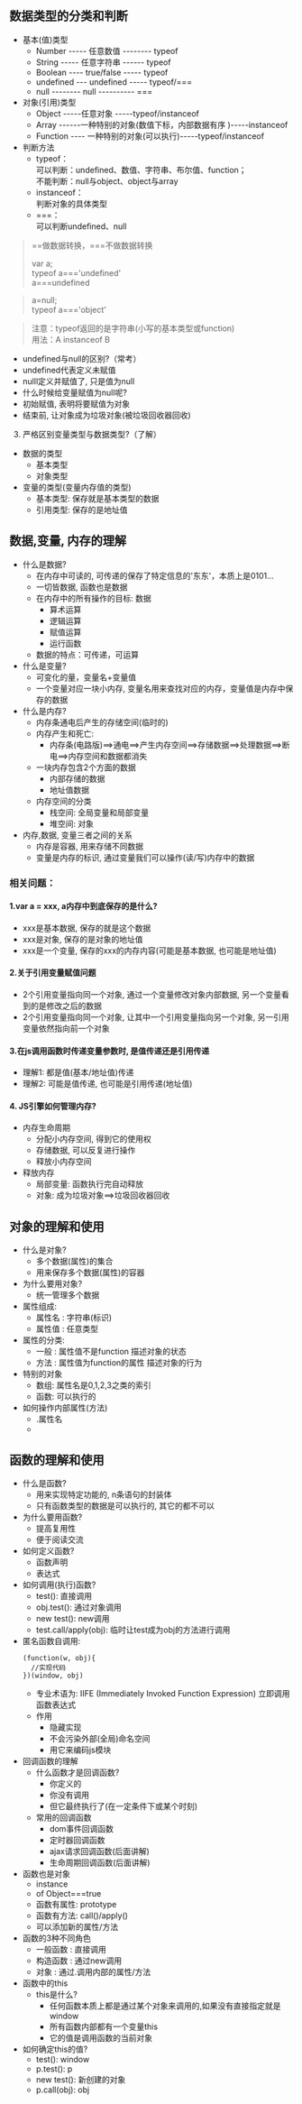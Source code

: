 ﻿## 数据类型的分类和判断
* 基本(值)类型
  * Number ----- 任意数值 -------- typeof
  * String ----- 任意字符串 ------ typeof
  * Boolean ---- true/false ----- typeof
  * undefined --- undefined ----- typeof/===
  * null -------- null ---------- ===
* 对象(引用)类型
  * Object -----任意对象 -----typeof/instanceof
  * Array ------一种特别的对象(数值下标，内部数据有序 )-----instanceof
  * Function ---- 一种特别的对象(可以执行)-----typeof/instanceof
* 判断方法
  * typeof：  
    可以判断：undefined、数值、字符串、布尔值、function；  
    不能判断：null与object、object与array
  * instanceof：  
    判断对象的具体类型
  * ===：  
    可以判断undefined、null
> ==做数据转换，===不做数据转换  
> 
> var a;  
> typeof a==='undefined'      
> a===undefined               

> a=null;   
> typeof a==='object'

>注意：typeof返回的是字符串(小写的基本类型或function)   
>用法：A instanceof B

*  undefined与null的区别?（常考）
  * undefined代表定义未赋值
  * nulll定义并赋值了, 只是值为null
*  什么时候给变量赋值为null呢?
  * 初始赋值, 表明将要赋值为对象
  * 结束前, 让对象成为垃圾对象(被垃圾回收器回收)
3. 严格区别变量类型与数据类型?（了解）
  * 数据的类型
     * 基本类型
     * 对象类型
  * 变量的类型(变量内存值的类型)
     * 基本类型: 保存就是基本类型的数据
     * 引用类型: 保存的是地址值
  
## 数据,变量, 内存的理解
* 什么是数据?
  * 在内存中可读的, 可传递的保存了特定信息的'东东'，本质上是0101...
  * 一切皆数据, 函数也是数据
  * 在内存中的所有操作的目标: 数据  
     * 算术运算
     * 逻辑运算
     * 赋值运算
     * 运行函数
  * 数据的特点：可传递，可运算 
* 什么是变量?
  * 可变化的量，变量名+变量值
  * 一个变量对应一块小内存, 变量名用来查找对应的内存，变量值是内存中保存的数据 
* 什么是内存?
  * 内存条通电后产生的存储空间(临时的)
  * 内存产生和死亡:  
     * 内存条(电路版)==>通电==>产生内存空间==>存储数据==>处理数据==>断电==>内存空间和数据都消失
  * 一块内存包含2个方面的数据
     * 内部存储的数据
     * 地址值数据
  * 内存空间的分类
     * 栈空间: 全局变量和局部变量
     * 堆空间: 对象 
* 内存,数据, 变量三者之间的关系
     * 内存是容器, 用来存储不同数据
     * 变量是内存的标识, 通过变量我们可以操作(读/写)内存中的数据
### 相关问题：
#### 1.var a = xxx, a内存中到底保存的是什么?
  * xxx是基本数据, 保存的就是这个数据
  * xxx是对象, 保存的是对象的地址值
  * xxx是一个变量, 保存的xxx的内存内容(可能是基本数据, 也可能是地址值)  
#### 2.关于引用变量赋值问题
  * 2个引用变量指向同一个对象, 通过一个变量修改对象内部数据, 另一个变量看到的是修改之后的数据
  * 2个引用变量指向同一个对象, 让其中一个引用变量指向另一个对象, 另一引用变量依然指向前一个对象
#### 3.在js调用函数时传递变量参数时, 是值传递还是引用传递
  * 理解1: 都是值(基本/地址值)传递
  * 理解2: 可能是值传递, 也可能是引用传递(地址值)
#### 4. JS引擎如何管理内存?
* 内存生命周期
  * 分配小内存空间, 得到它的使用权
  * 存储数据, 可以反复进行操作
  * 释放小内存空间
* 释放内存
  * 局部变量: 函数执行完自动释放
  * 对象: 成为垃圾对象==>垃圾回收器回收 
## 对象的理解和使用
* 什么是对象?
  * 多个数据(属性)的集合
  * 用来保存多个数据(属性)的容器
* 为什么要用对象?
  * 统一管理多个数据
* 属性组成:
  * 属性名 : 字符串(标识)
  * 属性值 : 任意类型
* 属性的分类:
  * 一般 : 属性值不是function  描述对象的状态
  * 方法 : 属性值为function的属性  描述对象的行为
* 特别的对象
  * 数组: 属性名是0,1,2,3之类的索引
  * 函数: 可以执行的
* 如何操作内部属性(方法)
  * .属性名
  * ['属性名']: 属性名有特殊字符/属性名是一个变量
  
## 函数的理解和使用
* 什么是函数?
  * 用来实现特定功能的, n条语句的封装体
  * 只有函数类型的数据是可以执行的, 其它的都不可以
* 为什么要用函数?
  * 提高复用性
  * 便于阅读交流
* 如何定义函数?
  * 函数声明
  * 表达式
* 如何调用(执行)函数?
  * test(): 直接调用
  * obj.test(): 通过对象调用
  * new test(): new调用
  * test.call/apply(obj): 临时让test成为obj的方法进行调用
* 匿名函数自调用:
  ```
  (function(w, obj){
    //实现代码
  })(window, obj)
  ```
  * 专业术语为: IIFE (Immediately Invoked Function Expression) 立即调用函数表达式	
  *  作用
     * 隐藏实现
     * 不会污染外部(全局)命名空间
     * 用它来编码js模块					  
* 回调函数的理解
  * 什么函数才是回调函数?
    * 你定义的
    * 你没有调用
    * 但它最终执行了(在一定条件下或某个时刻)
  * 常用的回调函数
    * dom事件回调函数
    * 定时器回调函数
    * ajax请求回调函数(后面讲解)
    * 生命周期回调函数(后面讲解)
* 函数也是对象
  * instance
  * of Object===true
  * 函数有属性: prototype
  * 函数有方法: call()/apply()
  * 可以添加新的属性/方法
* 函数的3种不同角色
  * 一般函数 : 直接调用
  * 构造函数 : 通过new调用
  * 对象 : 通过.调用内部的属性/方法
* 函数中的this
  * this是什么?
     * 任何函数本质上都是通过某个对象来调用的,如果没有直接指定就是window
     * 所有函数内部都有一个变量this
     * 它的值是调用函数的当前对象
 * 如何确定this的值?
     * test(): window
     * p.test(): p
     * new test(): 新创建的对象
     * p.call(obj): obj
  